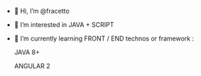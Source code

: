 - 👋 Hi, I’m @fracetto
- 👀 I’m interested in JAVA + SCRIPT
- 🌱 I’m currently learning FRONT / END technos or framework :

    JAVA 8+

    ANGULAR 2


<!---
- 💞️ I’m looking to collaborate on ...
- 📫 How to reach me ...
--->

<!---
fracetto/fracetto is a ✨ special ✨ repository because its `README.md` (this file) appears on your GitHub profile.
You can click the Preview link to take a look at your changes.
--->
